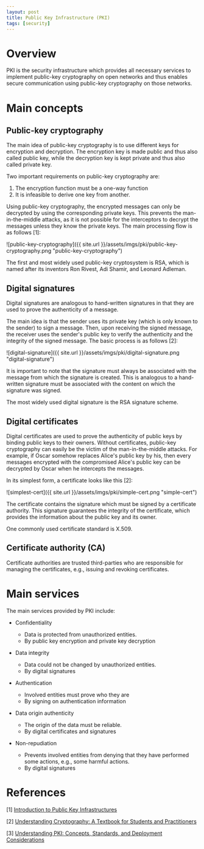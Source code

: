 ```yaml
---
layout: post
title: Public Key Infrastructure (PKI)
tags: [security]
---
```

# Overview

PKI is the security infrastructure which provides all necessary services to implement public-key cryptography on open networks and thus enables secure communication using public-key cryptography on those networks.

# Main concepts

## Public-key cryptography

The main idea of public-key cryptography is to use different keys for encryption and decryption. The encryption key is made public and thus also called public key, while the decryption key is kept private and thus also called private key.

Two important requirements on public-key cryptography are:

1. The encryption function must be a one-way function
2. It is infeasible to derive one key from another.

Using public-key cryptography, the encrypted messages can only be decrypted by using the corresponding private keys. This prevents the man-in-the-middle attacks, as it is not possible for the interceptors to decrypt the messages unless they know the private keys. The main processing flow is as follows [1]:

![public-key-cryptography]({{ site.url }}/assets/imgs/pki/public-key-cryptography.png "public-key-cryptography")

The first and most widely used public-key cryptosystem is RSA, which is named after its inventors Ron Rivest, Adi Shamir, and Leonard Adleman.

## Digital signatures

Digital signatures are analogous to hand-written signatures in that they are used to prove the authenticity of a message.

The main idea is that the sender uses its private key (which is only known to the sender) to sign a message. Then, upon receiving the signed message, the receiver uses the sender's public key to verify the authenticity and the integrity of the signed message. The basic process is as follows [2]:

![digital-signature]({{ site.url }}/assets/imgs/pki/digital-signature.png "digital-signature")

It is important to note that the signature must always be associated with the message from which the signature is created. This is analogous to a hand-written signature must be associated with the content on which the signature was signed.

The most widely used digital signature is the RSA signature scheme.

## Digital certificates

Digital certificates are used to prove the authenticity of public keys by binding public keys to their owners. Without certificates, public-key cryptography can easily be the victim of the man-in-the-middle attacks. For example, if Oscar somehow replaces Alice's public key by his, then every messages encrypted with the compromised Alice's public key can be decrypted by Oscar when he intercepts the messages.

In its simplest form, a certificate looks like this [2]:

![simplest-cert]({{ site.url }}/assets/imgs/pki/simple-cert.png "simple-cert")

The certificate contains the signature which must be signed by a certificate authority. This signature guarantees the integrity of the certificate, which provides the information about the public key and its owner.

One commonly used certificate standard is X.509.

## Certificate authority (CA)

Certificate authorities are trusted third-parties who are responsible for managing the certificates, e.g., issuing and revoking certificates.

# Main services

The main services provided by PKI include:

- Confidentiality
  - Data is protected from unauthorized entities.
  - By public key encryption and private key decryption

- Data integrity
  - Data could not be changed by unauthorized entities.
  - By digital signatures

- Authentication
  - Involved entities must prove who they are
  - By signing on authentication information

- Data origin authenticity
  - The origin of the data must be reliable.
  - By digital certificates and signatures

- Non-repudiation
  - Prevents involved entities from denying that they have performed some actions, e.g., some harmful actions.
  - By digital signatures

# References

[1] [Introduction to Public Key Infrastructures](http://www.amazon.com/Introduction-Public-Infrastructures-Johannes-Buchmann/dp/3642406564/ref=sr_1_1?ie=UTF8&qid=1456768775&sr=8-1&keywords=introduction+to+pki)

[2] [Understanding Cryptography: A Textbook for Students and Practitioners](http://www.amazon.com/Understanding-Cryptography-Textbook-Students-Practitioners/dp/3642041000/ref=sr_1_1?s=books&ie=UTF8&qid=1456768821&sr=1-1&keywords=understanding+cryptography+a+textbook+for+students+and+practitioners)

[3] [Understanding PKI: Concepts, Standards, and Deployment Considerations](http://www.amazon.com/Understanding-PKI-Standards-Deployment-Considerations/dp/0321743091/ref=sr_1_1?ie=UTF8&qid=1456768907&sr=8-1&keywords=understanding+pki)
